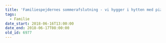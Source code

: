 ```yaml
---
title: 'Familiespejdernes sommerafslutning - vi hygger i hytten med pizza og film'
tags:
  - Familie
date_start: 2018-06-16T13:00:00
date_end: 2018-06-17T08:00:00
old_id: 6977
---
```

